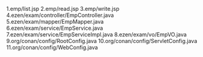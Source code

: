 1.emp/list.jsp
2.emp/read.jsp
3.emp/write.jsp
4.ezen/exam/controller/EmpController.java
5.ezen/exam/mapper/EmpMapper.java
6.ezen/exam/service/EmpService.java
7.ezen/exam/service/EmpServiceImpl.java
8.ezen/exam/vo/EmpVO.java
9.org/conan/config/RootConfig.java
10.org/conan/config/ServletConfig.java
11.org/conan/config/WebConfig.java